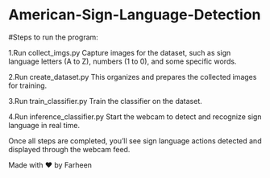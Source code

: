 # American-Sign-Language-Detection
#Steps to run the program:

1.Run collect_imgs.py
Capture images for the dataset, such as sign language letters (A to Z), numbers (1 to 0), and some specific words.

2.Run create_dataset.py
This organizes and prepares the collected images for training.

3.Run train_classifier.py
Train the classifier on the dataset.

4.Run inference_classifier.py
Start the webcam to detect and recognize sign language in real time.

Once all steps are completed, you’ll see sign language actions detected and displayed through the webcam feed.

Made with ❤️ by Farheen
